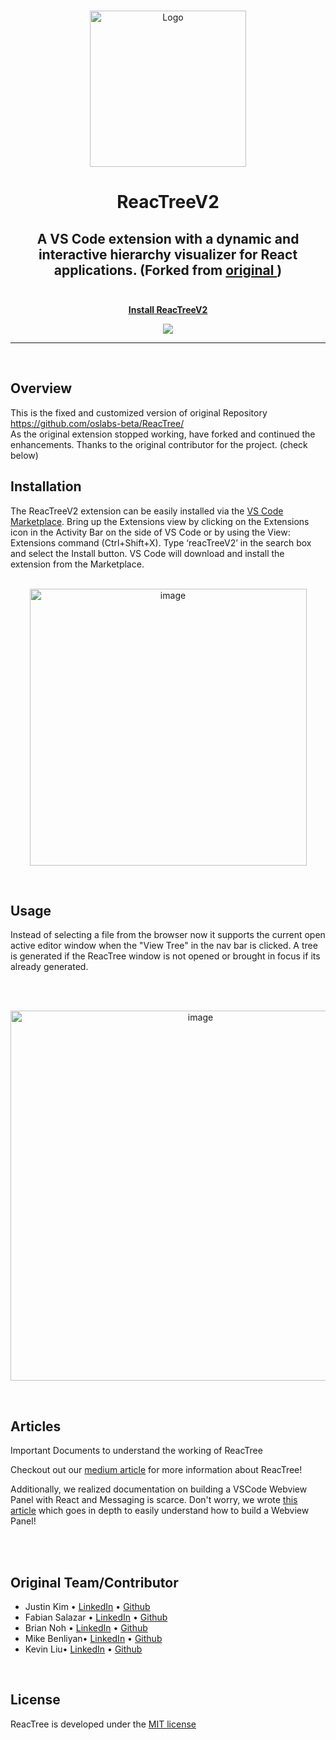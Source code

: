 <!-- REACTREE README -->
<!-- PROJECT LOGO -->
<br />
<p align="center">
  <a href="https://github.com/oslabs-beta/ReacTree">
    <img src="https://raw.githubusercontent.com/oslabs-beta/ReacTree/dev/src/media/icon.png" alt="Logo" height="250">
  </a>
  <h1 align="center"><b>ReacTreeV2</b></h1>
</p>

  <h2 align="center">
    A VS Code extension with a dynamic and interactive hierarchy visualizer for React applications. (Forked from <a href="https://github.com/oslabs-beta/ReacTree/">original </a>)
    <br />
    <br />
  </h2>

<!-- BADGES -->
<div align="center">      
  <!-- VSCode Installs -->
    <b><u><span><a href="https://marketplace.visualstudio.com/items?itemName=abhi11verma.reactreev2">
    Install ReacTreeV2</a>
    </span></u></b>
    <p><img src="https://img.shields.io/visual-studio-marketplace/v/abhi11verma.reactreev2"></p>
</div>

<hr>
<br/>

## <b>Overview</b>
This is the fixed and customized version of original Repository https://github.com/oslabs-beta/ReacTree/
<br>
As the original extension stopped working, have forked and continued the enhancements. Thanks to the original contributor for the project. (check below)
</br>

## <b>Installation</b>

The ReacTreeV2 extension can be easily installed via the <a href='https://marketplace.visualstudio.com/items?itemName=abhi11verma.reactreev2'>VS Code Marketplace</a>. Bring up the Extensions view by clicking on the Extensions icon in the Activity Bar on the side of VS Code or by using the View: Extensions command (Ctrl+Shift+X). Type ‘reacTreeV2’ in the search box and select the Install button. VS Code will download and install the extension from the Marketplace.
<br/>

<p align="center">
<br/>
<img width="443" alt="image" src="https://github.com/user-attachments/assets/8ae61afd-a1c2-43f5-83cf-9f506941ecee" />
<br/>
</p>
<br/>

## <b>Usage</b>

Instead of selecting a file from the browser now it supports the current open active editor window when the "View Tree" in the nav bar is clicked.
A tree is generated if the ReacTree window is not opened or brought in focus if its already generated.

<br/>

<p align="center">
<br/>
  <img width="592" alt="image" src="https://github.com/user-attachments/assets/9d4c0ddf-1fab-4c27-b2fc-fa5e02b26b6f" />
<br/>
</p>
<br/>

## <b>Articles</b>

Important Documents to understand the working of ReacTree

Checkout out our <a href="https://medium.com/@bnohcub/onboarding-a-dense-react-codebase-reactree-has-your-back-c29c71dd9ee2">medium article</a> for more information about ReacTree!

Additionally, we realized documentation on building a VSCode Webview Panel with React and Messaging is scarce. Don't worry, we wrote <a href="https://medium.com/@michaelbenliyan/developers-guide-to-building-vscode-webview-panel-with-react-and-messages-797981f34013">this article</a> which goes in depth to easily understand how to build a Webview Panel!

<br/>
<br/>



## <b>Original Team/Contributor</b>

- Justin Kim • [LinkedIn](https://www.linkedin.com/in/justin27kim/) • [Github](https://github.com/justin27kim)
- Fabian Salazar • [LinkedIn](https://www.linkedin.com/in/fabian-salazar-260a7957/) • [Github](https://github.com/fsalazar88)
- Brian Noh • [LinkedIn](https://www.linkedin.com/in/briannohski/) • [Github](https://github.com/dogenoh)
- Mike Benliyan• [LinkedIn](https://www.linkedin.com/in/michaelbenliyan/) • [Github](https://github.com/MichaelBenliyan)
- Kevin Liu• [LinkedIn](https://www.linkedin.com/in/kevindliu/) • [Github](https://github.com/K8Liu)

<br/>

## <b>License</b>

<!-- Make sure to add license file to master branch -->

ReacTree is developed under the [MIT license](https://github.com/open-source-labs/ZusTime/LICENSE)
